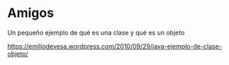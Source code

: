 # Amigos

Un pequeño ejemplo de qué es una clase y qué es un objeto

https://emiliodevesa.wordpress.com/2010/09/29/java-ejemplo-de-clase-objeto/
